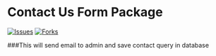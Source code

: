 # Contact Us Form Package

[![Issues](https://img.shields.io/github/issues/NileshSaha/contact-package?style=flat-square)](https://github.com/NileshSaha/contact-package/issues)
[![Forks](https://img.shields.io/github/stars/NileshSaha/contact-package?style=flat-square)](https://github.com/NileshSaha/contact-package/stargazers)

###This will send email to admin and save contact query in database
